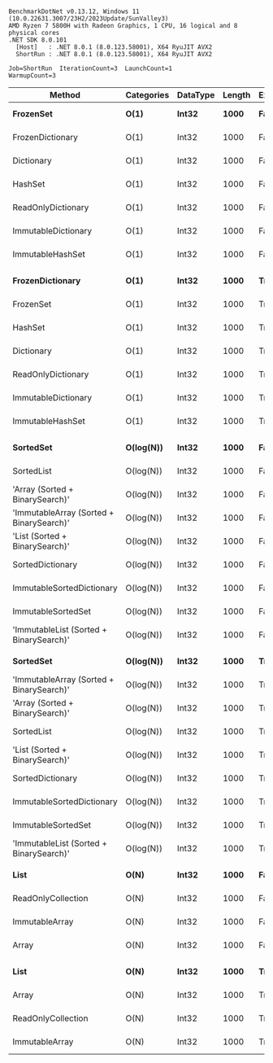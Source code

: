 ```

BenchmarkDotNet v0.13.12, Windows 11 (10.0.22631.3007/23H2/2023Update/SunValley3)
AMD Ryzen 7 5800H with Radeon Graphics, 1 CPU, 16 logical and 8 physical cores
.NET SDK 8.0.101
  [Host]   : .NET 8.0.1 (8.0.123.58001), X64 RyuJIT AVX2
  ShortRun : .NET 8.0.1 (8.0.123.58001), X64 RyuJIT AVX2

Job=ShortRun  IterationCount=3  LaunchCount=1  
WarmupCount=3  

```
| Method                                   | Categories | DataType | Length | Existed | Mean      | Error      | StdDev    | Allocated |
|----------------------------------------- |----------- |--------- |------- |-------- |----------:|-----------:|----------:|----------:|
| **FrozenSet**                                | **O(1)**       | **Int32**    | **1000**   | **False**   |  **1.945 ns** |  **0.0588 ns** | **0.0032 ns** |         **-** |
| FrozenDictionary                         | O(1)       | Int32    | 1000   | False   |  2.029 ns |  0.1983 ns | 0.0109 ns |         - |
| Dictionary                               | O(1)       | Int32    | 1000   | False   |  3.151 ns |  0.2901 ns | 0.0159 ns |         - |
| HashSet                                  | O(1)       | Int32    | 1000   | False   |  3.557 ns |  0.2335 ns | 0.0128 ns |         - |
| ReadOnlyDictionary                       | O(1)       | Int32    | 1000   | False   |  3.620 ns |  0.2061 ns | 0.0113 ns |         - |
| ImmutableDictionary                      | O(1)       | Int32    | 1000   | False   |  6.936 ns |  0.9263 ns | 0.0508 ns |         - |
| ImmutableHashSet                         | O(1)       | Int32    | 1000   | False   |  7.002 ns |  1.1803 ns | 0.0647 ns |         - |
|                                          |            |          |        |         |           |            |           |           |
| **FrozenDictionary**                         | **O(1)**       | **Int32**    | **1000**   | **True**    |  **2.105 ns** |  **0.2321 ns** | **0.0127 ns** |         **-** |
| FrozenSet                                | O(1)       | Int32    | 1000   | True    |  2.348 ns |  0.6690 ns | 0.0367 ns |         - |
| HashSet                                  | O(1)       | Int32    | 1000   | True    |  3.854 ns |  1.0097 ns | 0.0553 ns |         - |
| Dictionary                               | O(1)       | Int32    | 1000   | True    |  3.885 ns |  0.2723 ns | 0.0149 ns |         - |
| ReadOnlyDictionary                       | O(1)       | Int32    | 1000   | True    |  4.289 ns |  0.4145 ns | 0.0227 ns |         - |
| ImmutableDictionary                      | O(1)       | Int32    | 1000   | True    |  6.075 ns |  2.0104 ns | 0.1102 ns |         - |
| ImmutableHashSet                         | O(1)       | Int32    | 1000   | True    |  6.100 ns |  2.0314 ns | 0.1113 ns |         - |
|                                          |            |          |        |         |           |            |           |           |
| **SortedSet**                                | **O(log(N))**  | **Int32**    | **1000**   | **False**   | **12.098 ns** |  **1.9697 ns** | **0.1080 ns** |         **-** |
| SortedList                               | O(log(N))  | Int32    | 1000   | False   | 14.066 ns |  4.9435 ns | 0.2710 ns |         - |
| &#39;Array (Sorted + BinarySearch)&#39;          | O(log(N))  | Int32    | 1000   | False   | 15.108 ns |  1.4230 ns | 0.0780 ns |         - |
| &#39;ImmutableArray (Sorted + BinarySearch)&#39; | O(log(N))  | Int32    | 1000   | False   | 15.658 ns |  3.4903 ns | 0.1913 ns |         - |
| &#39;List (Sorted + BinarySearch)&#39;           | O(log(N))  | Int32    | 1000   | False   | 19.406 ns |  7.5607 ns | 0.4144 ns |         - |
| SortedDictionary                         | O(log(N))  | Int32    | 1000   | False   | 23.119 ns |  3.2485 ns | 0.1781 ns |         - |
| ImmutableSortedDictionary                | O(log(N))  | Int32    | 1000   | False   | 23.298 ns |  1.0291 ns | 0.0564 ns |         - |
| ImmutableSortedSet                       | O(log(N))  | Int32    | 1000   | False   | 23.324 ns |  2.6545 ns | 0.1455 ns |         - |
| &#39;ImmutableList (Sorted + BinarySearch)&#39;  | O(log(N))  | Int32    | 1000   | False   | 28.372 ns |  6.6657 ns | 0.3654 ns |         - |
|                                          |            |          |        |         |           |            |           |           |
| **SortedSet**                                | **O(log(N))**  | **Int32**    | **1000**   | **True**    | **11.001 ns** |  **2.1815 ns** | **0.1196 ns** |         **-** |
| &#39;ImmutableArray (Sorted + BinarySearch)&#39; | O(log(N))  | Int32    | 1000   | True    | 13.082 ns |  2.2910 ns | 0.1256 ns |         - |
| &#39;Array (Sorted + BinarySearch)&#39;          | O(log(N))  | Int32    | 1000   | True    | 13.183 ns |  1.5786 ns | 0.0865 ns |         - |
| SortedList                               | O(log(N))  | Int32    | 1000   | True    | 14.344 ns |  0.4976 ns | 0.0273 ns |         - |
| &#39;List (Sorted + BinarySearch)&#39;           | O(log(N))  | Int32    | 1000   | True    | 14.669 ns |  1.7234 ns | 0.0945 ns |         - |
| SortedDictionary                         | O(log(N))  | Int32    | 1000   | True    | 16.904 ns |  1.2891 ns | 0.0707 ns |         - |
| ImmutableSortedDictionary                | O(log(N))  | Int32    | 1000   | True    | 18.442 ns |  1.7855 ns | 0.0979 ns |         - |
| ImmutableSortedSet                       | O(log(N))  | Int32    | 1000   | True    | 18.480 ns |  4.0187 ns | 0.2203 ns |         - |
| &#39;ImmutableList (Sorted + BinarySearch)&#39;  | O(log(N))  | Int32    | 1000   | True    | 24.008 ns |  7.1657 ns | 0.3928 ns |         - |
|                                          |            |          |        |         |           |            |           |           |
| **List**                                     | **O(N)**       | **Int32**    | **1000**   | **False**   | **43.877 ns** |  **8.4752 ns** | **0.4646 ns** |         **-** |
| ReadOnlyCollection                       | O(N)       | Int32    | 1000   | False   | 44.524 ns |  4.7096 ns | 0.2581 ns |         - |
| ImmutableArray                           | O(N)       | Int32    | 1000   | False   | 68.765 ns | 10.3856 ns | 0.5693 ns |         - |
| Array                                    | O(N)       | Int32    | 1000   | False   | 70.900 ns | 79.2658 ns | 4.3448 ns |         - |
|                                          |            |          |        |         |           |            |           |           |
| **List**                                     | **O(N)**       | **Int32**    | **1000**   | **True**    | **29.495 ns** | **11.5223 ns** | **0.6316 ns** |         **-** |
| Array                                    | O(N)       | Int32    | 1000   | True    | 30.105 ns |  3.9241 ns | 0.2151 ns |         - |
| ReadOnlyCollection                       | O(N)       | Int32    | 1000   | True    | 30.159 ns |  3.3028 ns | 0.1810 ns |         - |
| ImmutableArray                           | O(N)       | Int32    | 1000   | True    | 30.334 ns |  1.9629 ns | 0.1076 ns |         - |
